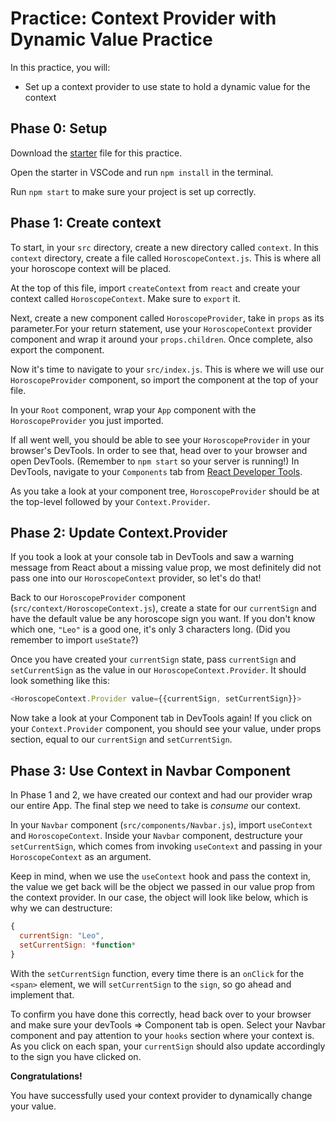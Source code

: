 # Practice: Context Provider with Dynamic Value Practice

In this practice, you will:

* Set up a context provider to use state to hold a dynamic value for the context

## Phase 0: Setup

Download the [starter][context-starter] file for this practice.

Open the starter in VSCode and run `npm install` in the terminal.

Run `npm start` to make sure your project is set up correctly.


## Phase 1: Create context

To start, in your `src` directory, create a new directory called `context`. In this
`context` directory, create a file called `HoroscopeContext.js`. This is where
all your horoscope context will be placed.

At the top of this file, import `createContext` from `react` and create your
context called `HoroscopeContext`. Make sure to `export` it.

Next, create a new component called `HoroscopeProvider`, take in `props` as its
parameter.For your return statement, use your `HoroscopeContext` provider
component and wrap it around your `props.children`. Once complete, also export
the component.

Now it's time to navigate to your `src/index.js`. This is where we will use our
`HoroscopeProvider` component, so import the component at the top of your file.

In your `Root` component, wrap your `App` component with the `HoroscopeProvider`
you just imported.

If all went well, you should be able to see your `HoroscopeProvider` in your
browser's DevTools. In order to see that, head over to your browser and open
DevTools. (Remember to `npm start` so your server is running!) In DevTools,
navigate to your `Components` tab from [React Developer Tools](react-devtools).

As you take a look at your component tree, `HoroscopeProvider` should be
at the top-level followed by your `Context.Provider`.


## Phase 2: Update Context.Provider

If you took a look at your console tab in DevTools and saw a warning message
from React about a missing value prop, we most definitely did not pass one into
our `HoroscopeContext` provider, so let's do that!

Back to our `HoroscopeProvider` component (`src/context/HoroscopeContext.js`),
create a state for our `currentSign` and have the default value be any
horoscope sign you want. If you don't know which one, `"Leo"` is a good one,
it's only 3 characters long. (Did you remember to import `useState`?)

Once you have created your `currentSign` state, pass `currentSign` and
`setCurrentSign` as the value in our `HoroscopeContext.Provider`. It should look
something like this:

```javascript
<HoroscopeContext.Provider value={{currentSign, setCurrentSign}}>
```

Now take a look at your Component tab in DevTools again! If you click on your
`Context.Provider` component, you should see your value, under props section,
equal to our `currentSign` and `setCurrentSign`.


## Phase 3: Use Context in Navbar Component

In Phase 1 and 2, we have created our context and had our provider wrap our
entire App. The final step we need to take is *consume* our context.

In your `Navbar` component (`src/components/Navbar.js`), import `useContext` and
`HoroscopeContext`. Inside your `Navbar` component, destructure your
`setCurrentSign`, which comes from invoking `useContext` and passing in your
`HoroscopeContext` as an argument.

Keep in mind, when we use the `useContext` hook and pass the context in,
the value we get back will be the object we passed in our value prop from the
context provider. In our case, the object will look like below, which is why we
can destructure:

```javascript
{
  currentSign: "Leo",
  setCurrentSign: *function*
}
```

With the `setCurrentSign` function, every time there is an `onClick` for the
`<span>` element, we will `setCurrentSign` to the `sign`, so go ahead and
implement that.

To confirm you have done this correctly, head back over to your browser and make
sure your devTools => Component tab is open. Select your Navbar component and
pay attention to your `hooks` section where your context is. As you click on
each span, your `currentSign` should also update accordingly to the sign you
have clicked on.


**Congratulations!**

You have successfully used your context provider to dynamically change your
value.



[context-starter]: ./starter
[react-devtools]: https://chrome.google.com/webstore/detail/react-developer-tools/fmkadmapgofadopljbjfkapdkoienihi?hl=en
